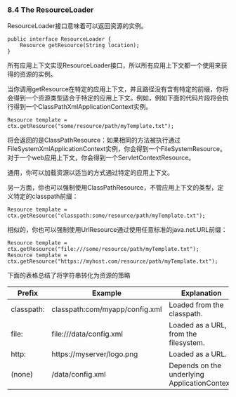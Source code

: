 ### 8.4 The ResourceLoader

ResourceLoader接口意味着可以返回资源的实例。

```
public interface ResourceLoader {
    Resource getResource(String location);
}
```

所有应用上下文实现ResourceLoader接口，所以所有应用上下文都一个使用来获得的资源的实例。

当你调用getResource在特定的应用上下文，并且路径没有含有特定的前缀，你将会得到一个资源类型适合于特定的应用上下文。例如，例如下面的代码片段将会执行得到一个ClassPathXmlApplicationContext实例。

```
Resource template = ctx.getResource("some/resource/path/myTemplate.txt");
```

将会返回的是ClassPathResource：如果相同的方法被执行通过FileSystemXmlApplicationContext实例，你会得到一个FileSystemResource。对于一个web应用上下文，你会得到一个ServletContextResource。

通用，你可以加载资源以适当的方式通过特定的应用上下文。

另一方面，你也可以强制使用ClassPathResource，不管应用上下文的类型，定义特定的classpath前缀：

```
Resource template = ctx.getResource("classpath:some/resource/path/myTemplate.txt");
```

相似的，你也可以强制使用UrlResource通过使用任意标准的java.net.URL前缀：

```
Resource template = ctx.getResource("file:///some/resource/path/myTemplate.txt");
Resource template = ctx.getResource("https://myhost.com/resource/path/myTemplate.txt");
```

下面的表格总结了将字符串转化为资源的策略

Prefix | Example | Explanation
-- | -- | --
classpath: | classpath:com/myapp/config.xml | Loaded from the classpath.
file: | file:///data/config.xml | Loaded as a URL, from the filesystem.
http: | https://myserver/logo.png | Loaded as a URL.
(none) | /data/config.xml | Depends on the underlying ApplicationContext.




